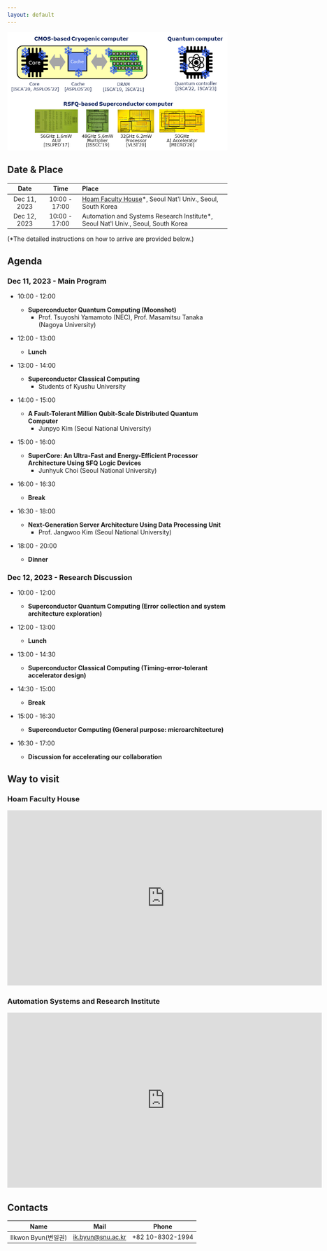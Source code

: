 ```yaml
---
layout: default
---
```

![Image](banner.png)

## Date & Place

| Date | Time | Place |
|:---:|:---:|:---|
| Dec 11, 2023 | 10:00 - 17:00 | [Hoam Faculty House](https://www.hoam.ac.kr/eng/)\*, Seoul Nat'l Univ., Seoul, South Korea |
| Dec 12, 2023 | 10:00 - 17:00 | Automation and Systems Research Institute\*, Seoul Nat'l Univ., Seoul, South Korea |

(\*The detailed instructions on how to arrive are provided below.)

## Agenda
### Dec 11, 2023 - Main Program
- 10:00 - 12:00 
  - __Superconductor Quantum Computing (Moonshot)__
    - Prof. Tsuyoshi Yamamoto (NEC), Prof. Masamitsu Tanaka (Nagoya University)

- 12:00 - 13:00 
  - __Lunch__

- 13:00 - 14:00 
  - __Superconductor Classical Computing__
    - Students of Kyushu University

- 14:00 - 15:00 
  - __A Fault-Tolerant Million Qubit-Scale Distributed Quantum Computer__
    - Junpyo Kim (Seoul National University)

- 15:00 - 16:00 
  - __SuperCore: An Ultra-Fast and Energy-Efficient Processor Architecture Using SFQ Logic Devices__
    - Junhyuk Choi (Seoul National University)

- 16:00 - 16:30 
  - __Break__

- 16:30 - 18:00 
  - __Next-Generation Server Architecture Using Data Processing Unit__
    - Prof. Jangwoo Kim (Seoul National University)

- 18:00 - 20:00 
  - __Dinner__

### Dec 12, 2023 - Research Discussion
- 10:00 - 12:00 
  - __Superconductor Quantum Computing (Error collection and system architecture exploration)__
  
- 12:00 - 13:00 
  - __Lunch__

- 13:00 - 14:30 
  - __Superconductor Classical Computing (Timing-error-tolerant accelerator design)__

- 14:30 - 15:00 
  - __Break__

- 15:00 - 16:30 
  - __Superconductor Computing (General purpose: microarchitecture)__

- 16:30 - 17:00 
  - __Discussion for accelerating our collaboration__

## Way to visit

### Hoam Faculty House

<center>
<iframe width="720" height="400" frameborder="0" scrolling="no" marginheight="0" marginwidth="0" id="gmap_canvas1" src="https://maps.google.com/maps?width=520&amp;height=400&amp;hl=en&amp;q=Hoam%20Faculty%20House%20Gwanak-gu+(Hoam%20Faculty%20House)&amp;t=&amp;z=13&amp;ie=UTF8&amp;iwloc=B&amp;output=embed"></iframe> <a href='http://mapseinbinden.org'> </a> <script type='text/javascript' src='https://embedmaps.com/google-maps-authorization/script.js?id=4384ec4dee080636e55dc07fb49daf4011124f10'></script>
</center>

### Automation Systems and Research Institute

<center>
<iframe width="720" height="400" frameborder="0" scrolling="no" marginheight="0" marginwidth="0" id="gmap_canvas2" src="https://maps.google.com/maps?width=520&amp;height=400&amp;hl=en&amp;q=%EC%9E%90%EB%8F%99%ED%99%94%EC%8B%9C%EC%8A%A4%ED%85%9C%EA%B3%B5%EB%8F%99%EC%97%B0%EA%B5%AC%EC%86%8C%20Gwanak-gu+(Automation%20and%20Systms%20Research%20Institute)&amp;t=&amp;z=13&amp;ie=UTF8&amp;iwloc=B&amp;output=embed"></iframe> <a href='http://mapseinbinden.org'> </a> <script type='text/javascript' src='https://embedmaps.com/google-maps-authorization/script.js?id=359fb7913ea75cb7cdcd1b4cbbac096f6008297e'></script>
</center>

## Contacts
| Name | Mail | Phone |
|:---:|:---:|:---:|
| Ilkwon Byun(변일권) | ik.byun@snu.ac.kr | +82 10-8302-1994 |
